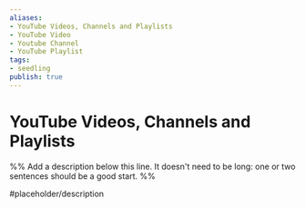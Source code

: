 ```yaml
---
aliases: 
- YouTube Videos, Channels and Playlists
- YouTube Video
- Youtube Channel
- YouTube Playlist
tags:
- seedling
publish: true
---
```


# YouTube Videos, Channels and Playlists

%% Add a description below this line. It doesn't need to be long: one or two sentences should be a good start. %%

#placeholder/description 
